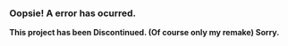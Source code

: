 ### Oopsie! A error has ocurred.

**This project has been Discontinued. (Of course only my remake) Sorry.**
